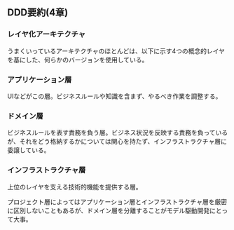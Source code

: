 ## DDD要約(4章)

### レイヤ化アーキテクチャ
うまくいっているアーキテクチャのほとんどは、以下に示す4つの概念的レイヤを基にした、何らかのバージョンを使用している。

### アプリケーション層
UIなどがこの層。ビジネスルールや知識を含まず、やるべき作業を調整する。

### ドメイン層
ビジネスルールを表す責務を負う層。ビジネス状況を反映する責務を負っているが、それをどう格納するかについては関心を持たず、インフラストラクチャ層に委譲している。

### インフラストラクチャ層
上位のレイヤを支える技術的機能を提供する層。

プロジェクト層によってはアプリケーション層とインフラストラクチャ層を厳密に区別しないこともあるが、ドメイン層を分離することがモデル駆動開発にとって大事。